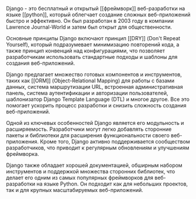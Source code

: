 Django - это бесплатный и открытый [[фреймворк]] веб-разработки на языке [[python]], который облегчает создание сложных веб-приложений быстро и эффективно. Он был разработан в 2003 году в компании Lawrence Journal-World и затем был открыт для общественности.

Основные принципы Django включают принцип [[DRY]] (Don't Repeat Yourself), который подразумевает минимизацию повторений кода, а также принцип конвенций над конфигурациями, что позволяет разработчикам использовать стандартные подходы и шаблоны для создания веб-приложений.

Django предлагает множество готовых компонентов и инструментов, таких как [[ORM]] (Object-Relational Mapping) для работы с базами данных, система маршрутизации URL, встроенная административная панель, система аутентификации и авторизации пользователей, шаблонизатор Django Template Language (DTL) и многое другое. Все это помогает ускорить процесс разработки и снизить сложность создания веб-приложений.

Одной из ключевых особенностей Django является его модульность и расширяемость. Разработчики могут легко добавлять сторонние пакеты и библиотеки для расширения функциональности своего веб-приложения. Кроме того, Django активно поддерживается сообществом разработчиков, что приводит к регулярным обновлениям и улучшениям фреймворка.

Django также обладает хорошей документацией, обширным набором инструментов и поддержкой множества сторонних библиотек, что делает его одним из самых популярных фреймворков для веб-разработки на языке Python. Он подходит как для небольших проектов, так и для крупных масштабируемых веб-приложений.